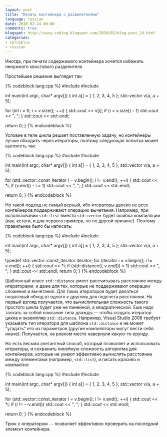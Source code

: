 ```yaml
---
layout: post
title: "Печать контейнера с разделителями"
language: russian
date: 2010-02-24 00:00
comments: true
blogspot: http://easy-coding.blogspot.com/2010/02/blog-post_24.html
categories:
- cplusplus
- russian
---
```

Иногда, при печати содержимого контейнера хочется избежать ненужного хвостового разделителя.

Простейшее решение выглядит так:

{% codeblock lang:cpp %}
#include <iostream>
#include <vector>

int main(int argc, char* argv[]) {
  int a[] = { 1, 2, 3, 4, 5 };
  std::vector<int> v(a, a + 5);

  for (int i = 0; i < v.size(); ++i) {
    std::cout << v[i];
    if (i < v.size() - 1)
      std::cout << ", ";
  }
  std::cout << std::endl;

  return 0;
}
{% endcodeblock %}

Условие в теле цикла решает поставленную задачу, но контейнеры лучше обходить через итераторы, поэтому следующая попытка может выглятеть так:

{% codeblock lang:cpp %}
#include <iostream>
#include <vector>

int main(int argc, char* argv[]) {
  int a[] = { 1, 2, 3, 4, 5 };
  std::vector<int> v(a, a + 5);

  for (std::vector<int>::const_iterator i = v.begin(); i != v.end(); ++i) {
    std::cout << *i;
    if (v.end() - i > 1)
      std::cout << ", ";
  }
  std::cout << std::endl;

  return 0;
}
{% endcodeblock %}

Но такой подход не самый верный, ибо итераторы далеко не всех контейнеров поддерживают операцию вычетания. Например, при использовании `std::list` вместо `std::vector` будет ошибка компиляции (как, кстати, и для первого примера, но по другой причине). Поэтому правильнее было бы написать:

{% codeblock lang:cpp %}
#include <iostream>
#include <vector>

int main(int argc, char* argv[]) {
  int a[] = { 1, 2, 3, 4, 5 };
  std::vector<int> v(a, a + 5);

  typedef std::vector<int>::const_iterator iterator;
  for (iterator i = v.begin(); i != v.end(); ++i) {
    std::cout << *i;
    if (std::distance<iterator>(i, v.end()) > 1)
      std::cout << ", ";
  }
  std::cout << std::endl;
  return 0;
}
{% endcodeblock %}

Шаблонный класс `std::distance` умеет рассчитывать расстояние между итераторами, и даже для тех, которые не поддерживают операции сложения и вычетания. Для таких итераторов будет делаться пошаговый обход от одного к другому для подсчета расстояния. На первый взгляд получается, что вычислительная сложность такого простого цикла будет уже не линейной, а квадратической. Еше надо таскать за собой описание типа дважды — чтобы создать итератор цикла и экземпляр `std::distance`. Например, Visual Studio 2008 требует указывать тип итератора для шаблона `std::distance` и не может "угадать" его из параметров (другие компиляторы могут вести себя иначе). Получается, на ровном месте навернули какую-то ерунду.

Но есть весьма элегантный способ, который позволяет и использовать итераторы, и сохранить линейную сложность алгоритма для контейнеров, которые не умеют эффективно вычислять расстояние между элементами (например, `std::list`), и писать красиво и компактно:

{% codeblock lang:cpp %}
#include <iostream>
#include <vector>

int main(int argc, char* argv[]) {
  int a[] = { 1, 2, 3, 4, 5 };
  std::vector<int> v(a, a + 5);

  for (std::vector<int>::const_iterator i = v.begin(); i != v.end(); ++i) {
    std::cout << *i;
    if (i != --v.end())
      std::cout << ", ";
  }
  std::cout << std::endl;

  return 0;
}
{% endcodeblock %}

Трюк с оператором `--` позволяет эффективно проверить на последний элемент контейнера.

